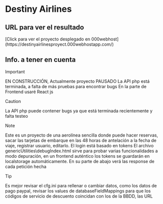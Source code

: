 # Destiny Airlines

<h2>URL para ver el resultado</h2>
[Click para ver el proyecto desplegado en 000webhost](https://destinyairlinesproyect.000webhostapp.com/)

<h2>Info. a tener en cuenta</h2>

> [!IMPORTANT]
> EN CONSTRUCCIÓN, Actualmente proyecto PAUSADO
> La API php está terminada, a falta de más pruebas para encontrar bugs
> En la parte de Frontend usaré React js

> [!CAUTION]
> La API php puede contener bugs ya que está terminada recientemente y falta testeo

> [!NOTE]
> Este es un proyecto de una aerolínea sencilla donde puede hacer reservas, sacar las tarjetas de embarque en las 48 horas de antelación a la fecha de viaje, registrar usuario, editarlo.
> El login está basado en tokens
> El archivo genericUtilities\debugIndex.html sirve para probar varias funcionalidades a modo depuración, en un frontend auténtico los tokens se guardarán en localstorage automáticamente. En su parte de abajo verá las response de cada petición hecha

> [!TIP]
> Es mejor revisar el cfg.ini para rellenar o cambiar datos, como los datos de pago paypal, revisar los values de databaseFieldMappings para que los códigos de servicio de descuento coincidan con los de la BBDD, las URL
